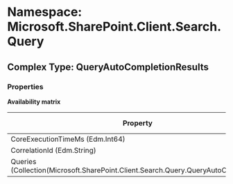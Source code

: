 # Namespace: Microsoft.SharePoint.Client.Search.Query

## Complex Type: QueryAutoCompletionResults

### Properties

**Availability matrix**

Property | SPO | SP 2019 | SP 2016 | SP 2013
----------|-----|---------|---------|--------
CoreExecutionTimeMs (Edm.Int64) | ✅ | ✅ | ✅ | ❌
CorrelationId (Edm.String) | ✅ | ✅ | ✅ | ❌
Queries (Collection(Microsoft.SharePoint.Client.Search.Query.QueryAutoCompletion)) | ✅ | ✅ | ✅ | ❌

